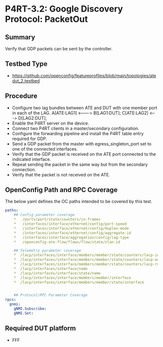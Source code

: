 # P4RT-3.2: Google Discovery Protocol: PacketOut

## Summary

Verify that GDP packets can be sent by the controller.

## Testbed Type

* https://github.com/openconfig/featureprofiles/blob/main/topologies/atedut_2.testbed

## Procedure

* Configure two lag bundles between ATE and DUT with one member port in each of the LAG.
  A[ATE:LAG1] <---> B[LAG1:DUT];
  C[ATE:LAG2] <---> D[LAG2:DUT];
*	Enable the P4RT server on the device.
*	Connect two P4RT clients in a master/secondary configuration.
*	Configure the forwarding pipeline and install the P4RT table entry required for GDP.
*	Send a GDP packet from the master with egress_singleton_port set to one of the connected interfaces.
*	Verify that the GDP packet is received on the ATE port connected to the indicated interface.
*	Repeat sending the packet in the same way but from the secondary connection.
*	Verify that the packet is not received on the ATE.

## OpenConfig Path and RPC Coverage

The below yaml defines the OC paths intended to be covered by this test.

```yaml
paths:
    ## Config parameter coverage
    *   /ports/port/state/counters/in-frames
    *   /interfaces/interface/ethernet/config/port-speed
    *   /interfaces/interface/ethernet/config/duplex-mode
    *   /interfaces/interface/ethernet/config/aggregate-id
    *   /interfaces/interface/aggregation/config/lag-type
    *   /openconfig-ate-flow/flows/flow/state/vlan-id

    ## Telemetry parameter coverage
    *  /lacp/interfaces/interface/members/member/state/counters/lacp-in-pkts
    *  /lacp/interfaces/interface/members/member/state/counters/lacp-out-pkts
    *  /lacp/interfaces/interface/members/member/state/counters/lacp-rx-errors
    *  /lacp/interfaces/interface/name
    *  /lacp/interfaces/interface/state/name
    *  /lacp/interfaces/interface/members/member/interface
    *  /lacp/interfaces/interface/members/member/state/interface


    ## Protocol/RPC Parameter Coverage
rpcs:
  gnmi:
    gNMI.Subscribe:
    gNMI.Set:
```

## Required DUT platform

* FFF
